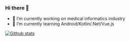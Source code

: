 ### Hi there 👋

- 🔭 I’m currently working on medical informatics industry
- 🌱 I’m currently learning Android/Kotlin/.Net/Vue.js 

[![Github stats](https://github-readme-stats.vercel.app/api?username=li-yu&show_icons=true&count_private=true)](https://github.com/li-yu)
<!--
**li-yu/li-yu** is a ✨ _special_ ✨ repository because its `README.md` (this file) appears on your GitHub profile.

Here are some ideas to get you started:

- 🔭 I’m currently working on medical informatics industry
- 🌱 I’m currently learning Android/Kotlin/.Net/Vue.js 
- 👯 I’m looking to collaborate on ...
- 🤔 I’m looking for help with ...
- 💬 Ask me about ...
- 📫 How to reach me: ...
- 😄 Pronouns: ...
- ⚡ Fun fact: ...
-->
